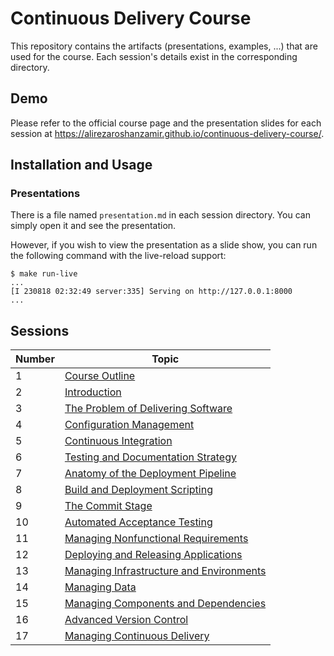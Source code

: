 # Continuous Delivery Course
This repository contains the artifacts (presentations, examples, ...) that are used for the course. Each session's details exist in the corresponding directory.

## Demo
Please refer to the official course page and the presentation slides for each session at https://alirezaroshanzamir.github.io/continuous-delivery-course/.

## Installation and Usage

### Presentations
There is a file named `presentation.md` in each session directory. You can simply open it and see the presentation.

However, if you wish to view the presentation as a slide show, you can run the following command with the live-reload support:

```console
$ make run-live
...
[I 230818 02:32:49 server:335] Serving on http://127.0.0.1:8000
...
```

## Sessions
| Number | Topic |
| ------ | ----- |
|   1    | [Course Outline](1-outline) |
|   2    | [Introduction](2-introduction) |
|   3    | [The Problem of Delivering Software](3-the-problem-of-delivering-software) |
|   4    | [Configuration Management](4-configuration-management) |
|   5    | [Continuous Integration](5-continuous-integration) |
|   6    | [Testing and Documentation Strategy](6-testing-and-documentation-strategy) |
|   7    | [Anatomy of the Deployment Pipeline](7-anatomy-of-the-deployment-pipeline) |
|   8    | [Build and Deployment Scripting](8-build-and-deployment-scripting) |
|   9    | [The Commit Stage](9-the-commit-stage) |
|   10   | [Automated Acceptance Testing](10-automated-acceptance-testing) |
|   11   | [Managing Nonfunctional Requirements](11-managing-nonfunctional-requirements) |
|   12   | [Deploying and Releasing Applications](12-deploying-and-releasing-applications) |
|   13   | [Managing Infrastructure and Environments](13-managing-infrastructure-and-environments)
|   14   | [Managing Data](14-managing-data)
|   15   | [Managing Components and Dependencies](15-managing-components-and-dependencies)
|   16   | [Advanced Version Control](16-advanced-version-control)
|   17   | [Managing Continuous Delivery](17-managing-continuous-delivery)
